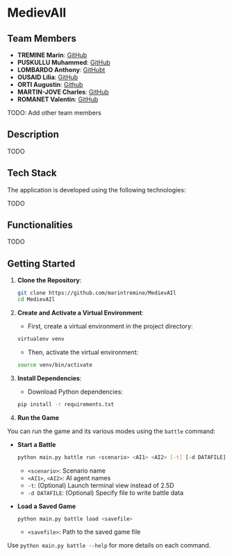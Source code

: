 # MedievAIl 

## Team Members
- **TREMINE Marin**: [GitHub](https://github.com/marintremine)
- **PUSKULLU Muhammed**: [GitHub](https://github.com/MuhammedPuskullu)
- **LOMBARDO Anthony**: [GitHubt](https://github.com/Liwis779)
- **OUSAID Lilia**: [GitHub](https://github.com/Lylia-04)
- **ORTI Augustin**: [Github](https://github.com/LogicPulsee)
- **MARTIN-JOVE Charles**: [GitHub](https://github.com/charlesmj18)
- **ROMANET Valentin**: [GitHub](https://github.com/ValRom28)

TODO: Add other team members

## Description

TODO

## Tech Stack

The application is developed using the following technologies:

TODO

## Functionalities

TODO

## Getting Started

1. **Clone the Repository**:
   ```bash
   git clone https://github.com/marintremine/MedievAIl
   cd MedievAIl
   ```

2. **Create and Activate a Virtual Environment**:

    - First, create a virtual environment in the project directory:
    ```bash
    virtualenv venv
    ```

    - Then, activate the virtual environment:
    ```bash
    source venv/bin/activate
    ```

3. **Install Dependencies**:
    - Download Python dependencies:
    ```bash
    pip install -r requirements.txt
    ```

4. **Run the Game**

You can run the game and its various modes using the `battle` command:

- **Start a Battle**  
    ```bash
    python main.py battle run <scenario> <AI1> <AI2> [-t] [-d DATAFILE]
    ```
    - `<scenario>`: Scenario name
    - `<AI1>`, `<AI2>`: AI agent names
    - `-t`: (Optional) Launch terminal view instead of 2.5D
    - `-d DATAFILE`: (Optional) Specify file to write battle data

- **Load a Saved Game**  
    ```bash
    python main.py battle load <savefile>
    ```
    - `<savefile>`: Path to the saved game file

Use `python main.py battle --help` for more details on each command.
